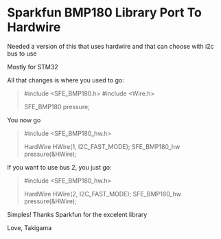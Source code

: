 Sparkfun BMP180 Library Port To Hardwire
========================================

Needed a version of this that uses hardwire
and that can choose with i2c bus to use

Mostly for STM32

All that changes is where you used to go:

> #include <SFE_BMP180.h>
> #include <Wire.h>
>
> SFE_BMP180 pressure;


You now go 
> &#35;include &lt;SFE_BMP180_hw.h&gt;
> 
> HardWire HWire(1, I2C_FAST_MODE);
> SFE_BMP180_hw pressure(&HWire);

If you want to use bus 2, you just go:

> #include <SFE_BMP180_hw.h>
> 
> HardWire HWire(2, I2C_FAST_MODE);
> SFE_BMP180_hw pressure(&HWire);

Simples! Thanks Sparkfun for the excelent library

Love, Takigama
